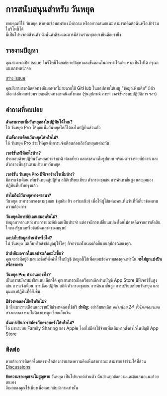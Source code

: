 # การสนับสนุนสำหรับ วันหยุด  
  
ขอบคุณที่ใช้ วันหยุด หากพบข้อบกพร่อง มีคำถาม หรืออยากเสนอแนะ สามารถติดต่อฉันหรือเข้าร่วมในรีโพนี้ได้  
นี่เป็นโปรเจกต์ส่วนตัว ดังนั้นคำติชมและการมีส่วนร่วมทุกอย่างยินดีอย่างยิ่ง  
  
## รายงานปัญหา  
  
คุณสามารถเปิด issue ในรีโพนี้โดยอธิบายปัญหาและขั้นตอนในการทำให้เกิด หากเป็นไปได้ กรุณาแนบภาพหน้าจอ  
  
[สร้าง issue](https://github.com/lucasditomase/feriados/issues/new?title=Problem%20with%20วันหยุด%20App&body=Describe%20the%20issue%20you%E2%80%99re%20experiencing%20below%3A%0A%0A-%20Device%3A%20%0A-%20iOS%20version%3A%20%0A-%20App%20version%3A%20%0A-%20Steps%20to%20reproduce%3A%0A%0A(Optional)%20Attach%20a%20screenshot%20or%20recording%20if%20you%20can.)  
  
คุณยังสามารถติดต่อทางอีเมลหากไม่สะดวกใช้ GitHub ในแอปภายใต้เมนู "ข้อมูลเพิ่มเติม" มีตัวเลือกส่งอีเมลพร้อมรายละเอียดทางเทคนิคทั้งหมด (รุ่นอุปกรณ์ ภาษา เวอร์ชันระบบปฏิบัติการ ฯลฯ)  
  
## คำถามที่พบบ่อย  
  
**ฉันสามารถเพิ่มวันหยุดลงในปฏิทินได้ไหม?**  
ได้ วันหยุด Pro ให้คุณเพิ่มวันหยุดใดก็ได้ลงในปฏิทินส่วนตัว  
  
**ฉันตั้งการเตือนวันหยุดได้หรือไม่?**  
ได้ วันหยุด Pro ช่วยให้คุณตั้งการแจ้งเตือนก่อนถึงวันหยุดแต่ละวัน  
  
**เวอร์ชันฟรีมีอะไรบ้าง?**  
ประกอบด้วยปฏิทินวันหยุดประจำชาติ ท่องเที่ยว และศาสนาเต็มรูปแบบ พร้อมตารางรายสัปดาห์ และตัวกรองพื้นฐานตามประเภทวันหยุด  
  
**เวอร์ชัน วันหยุด Pro มีฟีเจอร์อะไรเพิ่มบ้าง?**  
มีการแจ้งเตือน เพิ่มวันหยุดสู่ปฏิทิน สถิติเปรียบเทียบ ตัวกรองชุมชน การค้นหาขั้นสูง และมุมมองปฏิทินที่ปรับปรุงแล้ว  
  
**ทำไมถึงมีวันหยุดทางศาสนา?**  
วันหยุด สามารถกรองตามชุมชน (มุสลิม ยิว อาร์เมเนีย) เพื่อให้ผู้ใช้แต่ละคนเห็นวันที่ที่เกี่ยวข้องตามความต้องการ  
  
**วันหยุดมีการอัปเดตเสมอหรือไม่?**  
ข้อมูลมาจากแหล่งทางการและอัปเดตเป็นประจำ แต่อาจมีการเปลี่ยนแปลงโดยไม่คาดคิดจากการตัดสินใจของรัฐบาลหรือข้อผิดพลาดของมนุษย์  
  
**แอปเก็บข้อมูลส่วนตัวหรือไม่?**  
ไม่ วันหยุด ไม่เก็บหรือส่งข้อมูลผู้ใช้ใดๆ กิจกรรมทั้งหมดเกิดขึ้นบนอุปกรณ์ของคุณ  
  
**ถ้าส่งอีเมลจากในแอปจะเกิดอะไรขึ้น?**  
คุณจะส่งที่อยู่อีเมลและชื่อที่ตั้งค่าไว้ในบัญชี ข้อมูลนี้ใช้เพื่อตอบข้อความของคุณเท่านั้น **จะไม่ถูกแบ่งปันหรือขายต่อ**  
  
**วันหยุด Pro ทำงานอย่างไร?**  
เป็นการสมัครสมาชิกแบบเลือกได้ คุณสามารถเปิดหรือยกเลิกผ่านบัญชี App Store มีฟีเจอร์ขั้นสูง เช่น การแจ้งเตือน การเชื่อมปฏิทิน สถิติ ตัวกรองชุมชน การค้นหาขั้นสูง การเปรียบเทียบวันหยุด และมุมมองปฏิทินที่ดียิ่งขึ้น  
  
**มีช่วงทดลองใช้ฟรีหรือไม่?**  
มี ทั้งแผนรายเดือนและรายปีมีช่วงทดลองใช้ฟรี **สำคัญ:** อย่าลืมยกเลิก *อย่างน้อย 24 ชั่วโมงก่อนหมดช่วงทดลอง* หากไม่ต้องการถูกเรียกเก็บเงิน  
  
**ฉันแบ่งปันการสมัครกับครอบครัวได้หรือไม่?**  
ได้ ผ่านระบบ Family Sharing ของ Apple โดยไม่มีค่าใช้จ่ายเพิ่มเติมหากตั้งค่าไว้ในบัญชี App Store  
  
## ติดต่อ  
  
หากต้องการติดต่อโดยตรงหรือต้องการแสดงความคิดเห็นสาธารณะ สามารถเข้าร่วมได้ที่ส่วน [Discussions](https://github.com/lucasditomase/feriados/discussions)  
  
**ข้อความของคุณจะไม่สูญหาย** วันหยุด เป็นโปรเจกต์ส่วนตัว ฉันอ่านทุกข้อความและข้อเสนอแนะด้วยตนเอง  
อีเมลของคุณใช้เพียงเพื่อตอบกลับคำถามเท่านั้น  
